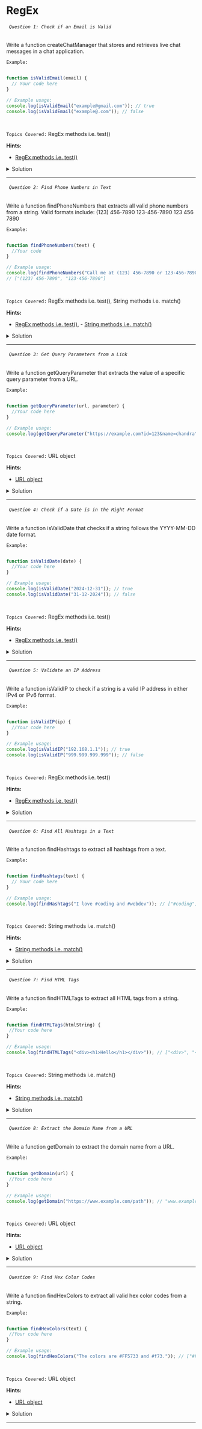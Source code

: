 # RegEx

###### ` Question 1: Check if an Email is Valid`

 Write a function createChatManager that stores and retrieves live chat messages in a chat application.

`Example:`

```javascript

function isValidEmail(email) {
  // Your code here
}

// Example usage:
console.log(isValidEmail("example@gmail.com")); // true
console.log(isValidEmail("example@.com")); // false

  
```

`Topics Covered:`
RegEx methods i.e. test()
 
**Hints:**
- [RegEx methods i.e. test()](https://developer.mozilla.org/en-US/docs/Web/JavaScript/Guide/Regular_expressions)

<details>
  <summary>Solution</summary>

### Let's look at the solution:

```javascript

function isValidEmail(email) {
  // Regular expression to check if the email is valid
  const emailRegex = /^[^s@]+@[^s@]+.[^s@]+$/;
  return emailRegex.test(email); // Returns true if valid, false otherwise
}

// Example usage:
console.log(isValidEmail("example@gmail.com")); // true
console.log(isValidEmail("example@.com")); // false
  
```

**Explanation:**


The isValidEmail function checks if an email is valid using a regular expression:

- **Regex Explanation**:
  - ^[^s@]+: Ensures the email starts with one or more characters that are not spaces or @.
  - @[^s@]+: Ensures the email contains an @ followed by more valid characters.
  - .[^s@]+$: Ensures the email ends with a dot . followed by valid characters.

- **Return Value**: 
  - Returns true if the email matches the pattern (valid).
  - Returns false if the email does not match (invalid).
  
</details>
 
---- 
###### ` Question 2: Find Phone Numbers in Text`

 Write a function findPhoneNumbers that extracts all valid phone numbers from a string.
   Valid formats include:
   (123) 456-7890
   123-456-7890
   123 456 7890


`Example:`

```javascript

function findPhoneNumbers(text) {
  //Your code 
}

// Example usage:
console.log(findPhoneNumbers("Call me at (123) 456-7890 or 123-456-7890"));
// ["(123) 456-7890", "123-456-7890"]

  
```

`Topics Covered:`
RegEx methods i.e. test(), String methods i.e. match()
 
**Hints:**
- [RegEx methods i.e. test()](https://developer.mozilla.org/en-US/docs/Web/JavaScript/Guide/Regular_expressions), - [String methods i.e. match()](https://www.w3schools.com/jsref/jsref_match.asp)

<details>
  <summary>Solution</summary>

### Let's look at the solution:

```javascript

function findPhoneNumbers(text) {
  // Regular expression to match different phone number formats
  const phoneRegex = /(?d{3})?[- ]?d{3}[- ]?d{4}/g;
  return text.match(phoneRegex) || []; // Returns all matches or an empty array
}

// Example usage:
console.log(findPhoneNumbers("Call me at (123) 456-7890 or 123-456-7890"));
// ["(123) 456-7890", "123-456-7890"]

  
```

**Explanation:**


The findPhoneNumbers function extracts phone numbers from a given text using a regular expression:

- **Regex Breakdown**:
  - (?d{3})?: Matches an optional opening parenthesis (, followed by 3 digits, and an optional closing parenthesis ).
  - [- ]?: Matches an optional hyphen - or space after the area code.
  - d{3}: Matches the next 3 digits.
  - [- ]?: Matches an optional hyphen - or space.
  - d{4}: Matches the final 4 digits.
  - /g: The global flag ensures all matches are found in the text.

- **Return Value**:
  - text.match(phoneRegex): Returns an array of all matched phone numbers.
  - || []: Ensures the function returns an empty array if no matches are found.
  
</details>
 
---- 
###### ` Question 3: Get Query Parameters from a Link`

 Write a function getQueryParameter that extracts the value of a specific query parameter from a URL.

`Example:`

```javascript

function getQueryParameter(url, parameter) {
  //Your code here
}

// Example usage:
console.log(getQueryParameter("https://example.com?id=123&name=chandra", "id")); // "123"

  
```

`Topics Covered:`
URL object
 
**Hints:**
- [URL object](https://javascript.info/url)

<details>
  <summary>Solution</summary>

### Let's look at the solution:

```javascript

function getQueryParameter(url, parameter) {
  // Create a URL object to easily parse query parameters
  const urlObj = new URL(url);
  return urlObj.searchParams.get(parameter); // Returns the value of the parameter
}

// Example usage:
console.log(getQueryParameter("https://example.com?id=123&name=chandra", "id")); // "123"

  
```

**Explanation:**


The getQueryParameter function extracts the value of a specific query parameter from a given URL.

- **Steps**:
  1. new URL(url): Creates a URL object to parse the URL easily.
  2. urlObj.searchParams.get(parameter): Retrieves the value of the query parameter specified by parameter.
  
</details>
 
---- 
###### ` Question 4: Check if a Date is in the Right Format`

 Write a function isValidDate that checks if a string follows the YYYY-MM-DD date format.

`Example:`

```javascript

function isValidDate(date) {
  //Your code here
}

// Example usage:
console.log(isValidDate("2024-12-31")); // true
console.log(isValidDate("31-12-2024")); // false

  
```

`Topics Covered:`
RegEx methods i.e. test()
 
**Hints:**
- [RegEx methods i.e. test()](https://developer.mozilla.org/en-US/docs/Web/JavaScript/Guide/Regular_expressions)

<details>
  <summary>Solution</summary>

### Let's look at the solution:

```javascript

function getQueryParameter(url, parameter) {
  // Create a URL object to easily parse query parameters
  const urlObj = new URL(url);
  return urlObj.searchParams.get(parameter); // Returns the value of the parameter
}

// Example usage:
console.log(getQueryParameter("https://example.com?id=123&name=chandra", "id")); // "123"

  
```

**Explanation:**


The isValidDate function checks if a given date string is in the correct YYYY-MM-DD format.

- **Steps**:
  1. A regular expression (/^d{4}-d{2}-d{2}$/) is used to match:
     - 4 digits for the year (d{4}).
     - A hyphen (-).
     - 2 digits for the month (d{2}).
     - Another hyphen (-).
     - 2 digits for the day (d{2}).
  2. dateRegex.test(date) checks if the input matches the format.
  
</details>
 
---- 
###### ` Question 5: Validate an IP Address`

 Write a function isValidIP to check if a string is a valid IP address in either IPv4 or IPv6 format.

`Example:`

```javascript

function isValidIP(ip) {
  //Your code here
}

// Example usage:
console.log(isValidIP("192.168.1.1")); // true
console.log(isValidIP("999.999.999.999")); // false

  
```

`Topics Covered:`
RegEx methods i.e. test()
 
**Hints:**
- [RegEx methods i.e. test()](https://developer.mozilla.org/en-US/docs/Web/JavaScript/Guide/Regular_expressions)

<details>
  <summary>Solution</summary>

### Let's look at the solution:

```javascript

function isValidIP(ip) {
  // Regular expression for IPv4 addresses
  const ipv4Regex = /^(25[0-5]|2[0-4]d|1d{2}|d{1,2})(.(?!$)){3}(25[0-5]|2[0-4]d|1d{2}|d{1,2})$/;
  return ipv4Regex.test(ip); // Returns true for valid IPv4, false otherwise
}

// Example usage:
console.log(isValidIP("192.168.1.1")); // true
console.log(isValidIP("999.999.999.999")); // false

  
```

**Explanation:**


The isValidIP function checks if a given string is a valid IPv4 address.

- **Steps**:
  1. The regular expression (ipv4Regex) breaks down IPv4 addresses into 4 numeric parts separated by dots (.):
     - Each part must be:
       - A number between 0-255.
       - Valid numbers: 25[0-5] (250-255), 2[0-4]d (200-249), 1d{2} (100-199), or d{1,2} (0-99).
  2. The (.(?!$)){3} ensures there are exactly 3 dots, and the string doesn't end with a dot.
  3. ipv4Regex.test(ip) checks if the input matches this format.
  
</details>
 
---- 
###### ` Question 6: Find All Hashtags in a Text`

 Write a function findHashtags to extract all hashtags from a text.

`Example:`

```javascript

function findHashtags(text) {
  // Your code here
}

// Example usage:
console.log(findHashtags("I love #coding and #webdev")); // ["#coding", "#webdev"]

  
```

`Topics Covered:`
String methods i.e. match()
 
**Hints:**
- [String methods i.e. match()](https://www.w3schools.com/jsref/jsref_match.asp)

<details>
  <summary>Solution</summary>

### Let's look at the solution:

```javascript

function findHashtags(text) {
  // Regular expression for hashtags
  const hashtagRegex = /#w+/g;
  return text.match(hashtagRegex) || []; // Returns all matches or an empty array
}

// Example usage:
console.log(findHashtags("I love #coding and #webdev")); // ["#coding", "#webdev"]

  
```

**Explanation:**


The findHashtags function extracts all hashtags from a given text.

- **Steps**:
  1. **Regular Expression**:
     - #w+ matches:
       - A # symbol.
       - Followed by one or more word characters (w, which includes letters, numbers, and underscores).
     - The g flag ensures it finds all matches in the text.
  2. text.match(hashtagRegex):
     - Searches the input text for hashtags matching the pattern.
     - If no hashtags are found, it returns an empty array (|| []).
  
</details>
 
---- 
###### ` Question 7: Find HTML Tags`

 Write a function findHTMLTags to extract all HTML tags from a string.

`Example:`

```javascript

function findHTMLTags(htmlString) {
 //Your code here
}

// Example usage:
console.log(findHTMLTags("<div><h1>Hello</h1></div>")); // ["<div>", "<h1>", "</h1>", "</div>"]

  
```

`Topics Covered:`
String methods i.e. match()
 
**Hints:**
- [String methods i.e. match()](https://www.w3schools.com/jsref/jsref_match.asp)

<details>
  <summary>Solution</summary>

### Let's look at the solution:

```javascript

function findHTMLTags(htmlString) {
  // Regular expression for HTML tags
  const tagRegex = /</?[^>]+>/g;
  return htmlString.match(tagRegex) || []; // Returns all matches or an empty array
}

// Example usage:
console.log(findHTMLTags("<div><h1>Hello</h1></div>")); // ["<div>", "<h1>", "</h1>", "</div>"]

  
```

**Explanation:**


### How It Works:
1. **Regular Expression**:
  - </?: Matches the opening < and optionally the closing /.
  - [^>]+: Matches everything inside the tag except > (e.g., tag name and attributes).
  - >: Matches the closing > of the tag.
  - g: Global flag ensures all matching tags in the string are captured.

2. **htmlString.match(tagRegex)**:
  - Finds all HTML tags in the input string.
  - If no tags are found, it returns an empty array using || [].
  
</details>
 
---- 
###### ` Question 8: Extract the Domain Name from a URL`

 Write a function getDomain to extract the domain name from a URL.

`Example:`

```javascript

function getDomain(url) {
 //Your code here
}

// Example usage:
console.log(getDomain("https://www.example.com/path")); // "www.example.com"

  
```

`Topics Covered:`
URL object
 
**Hints:**
- [URL object](https://javascript.info/url)

<details>
  <summary>Solution</summary>

### Let's look at the solution:

```javascript

function getDomain(url) {
  // Create a URL object to extract the domain
  const urlObj = new URL(url);
  return urlObj.hostname; // Returns the domain name
}

// Example usage:
console.log(getDomain("https://www.example.com/path")); // "www.example.com"

  
```

**Explanation:**


The getDomain function extracts the domain name from a given URL.

- **Steps**:
  1. **URL Object**:
     - It creates a URL object from the input url.
  2. urlObj.hostname:
     - The hostname property of the URL object provides the domain name (e.g., www.example.com).
  
</details>
 
---- 
###### ` Question 9: Find Hex Color Codes`

 Write a function findHexColors to extract all valid hex color codes from a string.

`Example:`

```javascript

function findHexColors(text) {
 //Your code here
}

// Example usage:
console.log(findHexColors("The colors are #FF5733 and #f73.")); // ["#FF5733", "#f73"]

  
```

`Topics Covered:`
URL object
 
**Hints:**
- [URL object](https://javascript.info/url)

<details>
  <summary>Solution</summary>

### Let's look at the solution:

```javascript

function findHexColors(text) {
  // Regular expression for hex color codes
  const hexRegex = /#([a-fA-F0-9]{3}|[a-fA-F0-9]{6})\b/g;
  return text.match(hexRegex) || []; // Returns all matches or an empty array
}

// Example usage:
console.log(findHexColors("The colors are #FF5733 and #f73.")); // ["#FF5733", "#f73"]

  
```

**Explanation:**


The function findHexColors uses a regular expression (hexRegex) to find all hexadecimal color codes (like #FF5733) in a given text. 

## Regular Expression Breakdown:

The regular expression used in the function matches color codes that are either 3 or 6 characters long, consisting of letters (a-f, A-F) and digits (0-9).

### Regex: /#([a-fA-F0-9]{3}|[a-fA-F0-9]{6})\b/g

- #([a-fA-F0-9]{3}|[a-fA-F0-9]{6}): 
- This part of the regex captures color codes that are either 3 or 6 characters long, following the # symbol.
  
- \b: 
- Ensures the match ends at a word boundary, meaning it won't match partial strings.
  
- text.match(hexRegex) : 
- This method returns an array of all the matching color codes found in the text. If no matches are found, it returns an empty array.

  
</details>
 
---- 

